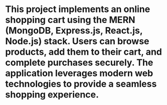 # This project implements an online shopping cart using the MERN (MongoDB, Express.js, React.js, Node.js) stack. Users can browse products, add them to their cart, and complete purchases securely. The application leverages modern web technologies to provide a seamless shopping experience.